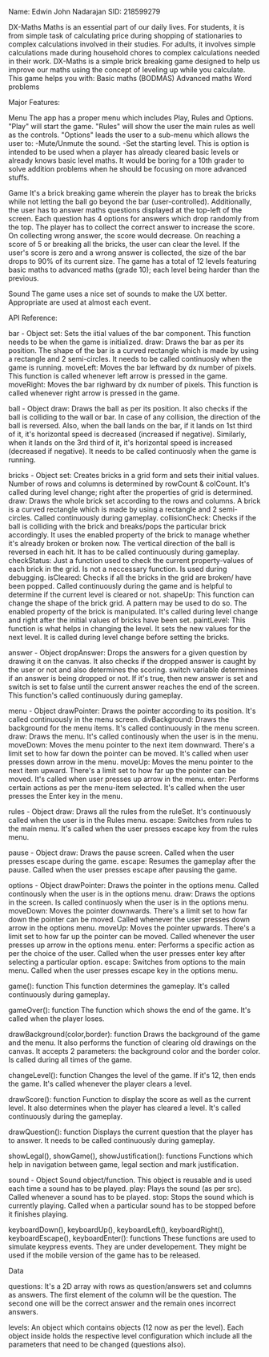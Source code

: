 Name:   Edwin John Nadarajan
SID:    218599279


DX-Maths
Maths is an essential part of our daily lives. For students, it is from simple task of calculating price during shopping of stationaries to complex calculations involved in their studies. For adults, it involves simple calculations made during household chores to complex calculations needed in their work. DX-Maths is a simple brick breaking game designed to help us improve our maths using the concept of leveling up while you calculate.
This game helps you with:
Basic maths (BODMAS)
Advanced maths
Word problems

Major Features:

Menu
The app has a proper menu which includes Play, Rules and Options.
"Play" will start the game.
"Rules" will show the user the main rules as well as the controls.
"Options" leads the user to a sub-menu which allows the user to:
    -Mute/Unmute the sound.
    -Set the starting level.
    This is option is intended to be used when a player has already cleared basic levels or already knows basic level maths.
    It would be boring for a 10th grader to solve addition problems when he should be focusing on more advanced stuffs.

Game
It's a brick breaking game wherein the player has to break the bricks while not letting the ball go beyond the bar (user-controlled).
Additionally, the user has to answer maths questions displayed at the top-left of the screen. Each question has 4 options
for answers which drop randomly from the top. The player has to collect the correct answer to increase the score.
On collecting wrong answer, the score would decrease. On reaching a score of 5 or breaking all the bricks, the user can clear the level.
If the user's score is zero and a wrong answer is collected, the size of the bar drops to 90% of its current size.
The game has a total of 12 levels featuring basic maths to advanced maths (grade 10); each level being harder than the previous.

Sound
The game uses a nice set of sounds to make the UX better. Appropriate are used at almost each event.


API Reference:

bar - Object
set: 
    Sets the iitial values of the bar component.
    This function needs to be when the game is initialized.
draw:
    Draws the bar as per its position.
    The shape of the bar is a curved rectangle which is made by using a rectangle and 2 semi-circles.
    It needs to be called continuosly when the game is running.
moveLeft:
    Moves the bar leftward by dx number of pixels.
    This function is called whenever left arrow is pressed in the game.
moveRight:
    Moves the bar righward by dx number of pixels.
    This function is called whenever right arrow is pressed in the game.

ball - Object
draw:
    Draws the ball as per its position. It also checks if the ball is colliding to the wall or bar.
    In case of any collision, the direction of the ball is reversed. Also, when the ball lands on the bar,
    if it lands on 1st third of it, it's horizontal speed is decreased (increased if negative). Similarly,
    when it lands on the 3rd third of it, it's horizontal speed is increased (decreased if negative).
    It needs to be called continuosly when the game is running.

bricks - Object
set:
    Creates bricks in a grid form and sets their initial values. 
    Number of rows and columns is determined by rowCount & colCount.
    It's called during level change; right after the properties of grid is determined.
draw:
    Draws the whole brick set according to the rows and columns.
    A brick is a curved rectangle which is made by using a rectangle and 2 semi-circles.
    Called continuously during gameplay.
collisionCheck:
    Checks if the ball is colliding with the brick and breaks/pops the particular brick accordingly.
    It uses the enabled property of the brick to manage whether it's already broken or broken now.
    The vertical direction of the ball is reversed in each hit.
    It has to be called continuously during gameplay.
checkStatus:
    Just a function used to check the current property-values of each brick in the grid.
    Is not a neccessary function. Is used during debugging.
isCleared:
    Checks if all the bricks in the grid are broken/ have been popped.
    Called continuously during the game and is helpful to determine if the current level is cleared or not.
shapeUp:
    This function can change the shape of the brick grid. A pattern may be used to do so. 
    The enabled property of the brick is manipulated.
    It's called during level change and right after the initial values of bricks have been set.
paintLevel:
    This function is what helps in changing the level. It sets the new values for the next level.
    It is called during level change before setting the bricks.

answer - Object
dropAnswer:
    Drops the answers for a given question by drawing it on the canvas.
    It also checks if the dropped answer is caught by the user or not and also determines the scoring. 
    switch variable determines if an answer is being dropped or not. 
    If it's true, then new answer is set and switch is set to false until the current answer reaches the end of the screen.
    This function's called continuously during gameplay.

menu - Object
drawPointer:
    Draws the pointer according to its position.
    It's called continuously in the menu screen.
divBackground:
    Draws the background for the menu items.
    It's called continuously in the menu screen.
draw:
    Draws the menu.
    It's called continously when the user is in the menu. 
moveDown:
    Moves the menu pointer to the next item downward. There's a limit set to how far down the pointer can be moved.
    It's called when user presses down arrow in the menu.
moveUp:
    Moves the menu pointer to the next item upward. There's a limit set to how far up the pointer can be moved.
    It's called when user presses up arrow in the menu.
enter:
    Performs certain actions as per the menu-item selected.
    It's called when the user presses the Enter key in the menu.

rules - Object
draw:
    Draws all the rules from the ruleSet.
    It's continuously called when the user is in the Rules menu.
escape:
    Switches from rules to the main menu.
    It's called when the user presses escape key from the rules menu.

pause - Object
draw:
    Draws the pause screen.
    Called when the user presses escape during the game.
escape:
    Resumes the gameplay after the pause.
    Called when the user presses escape after pausing the game.

options - Object
drawPointer:
    Draws the pointer in the options menu.
    Called continously when the user is in the options menu.
draw:
    Draws the options in the screen.
    Is called continuosly when the user is in the options menu.
moveDown:
    Moves the pointer downwards. There's a limit set to how far down the pointer can be moved.
    Called whenever the user presses down arrow in the options menu.
moveUp:
    Moves the pointer upwards. There's a limit set to how far up the pointer can be moved.
    Called whenever the user presses up arrow in the options menu.
enter:
    Performs a specific action as per the choice of the user.
    Called when the user presses enter key after selecting a particular option.
escape:
    Switches from options to the main menu.
    Called when the user presses escape key in the options menu.

game(): function
This function determines the gameplay.
It's called continuously during gameplay.

gameOver(): function
The function which shows the end of the game.
It's called when the player loses.

drawBackground(color,border): function
Draws the background of the game and the menu.
It also performs the function of clearing old drawings on the canvas.
It accepts 2 parameters: the background color and the border color.
Is called during all times of the game.

changeLevel(): function
Changes the level of the game. If it's 12, then ends the game.
It's called whenever the player clears a level.

drawScore(): function
Function to display the score as well as the current level.
It also determines when the player has cleared a level.
It's called continuously during the gameplay.

drawQuestion(): function
Displays the current question that the player has to answer.
It needs to be called continuously during gameplay.

showLegal(), showGame(), showJustification(): functions
Functions which help in navigation between game, legal section and mark justification.

sound - Object
Sound object/function. This object is reusable and is used each time a sound has to be played.
play:
    Plays the sound (as per src).
    Called whenever a sound has to be played.
stop:
    Stops the sound which is currently playing.
    Called when a particular sound has to be stopped before it finishes playing.

keyboardDown(), keyboardUp(), keyboardLeft(), keyboardRight(), keyboardEscape(), keyboardEnter(): functions
These functions are used to simulate keypress events.
They are under developement. They might be used if the mobile version of the game has to be released.

Data

questions:
It's a 2D array with rows as question/answers set and columns as answers.
The first element of the column will be the question. The second one will be the correct answer and the remain ones incorrect answers.

levels:
An object which contains objects (12 now as per the level). Each object inside holds the respective level configuration which include all the parameters that need to be changed (questions also).